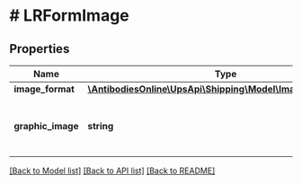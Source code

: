 # # LRFormImage

## Properties

Name | Type | Description | Notes
------------ | ------------- | ------------- | -------------
**image_format** | [**\AntibodiesOnline\UpsApi\Shipping\Model\ImageImageFormat**](ImageImageFormat.md) |  |
**graphic_image** | **string** | Base 64 encoded High Value Report image. |

[[Back to Model list]](../../README.md#models) [[Back to API list]](../../README.md#endpoints) [[Back to README]](../../README.md)

